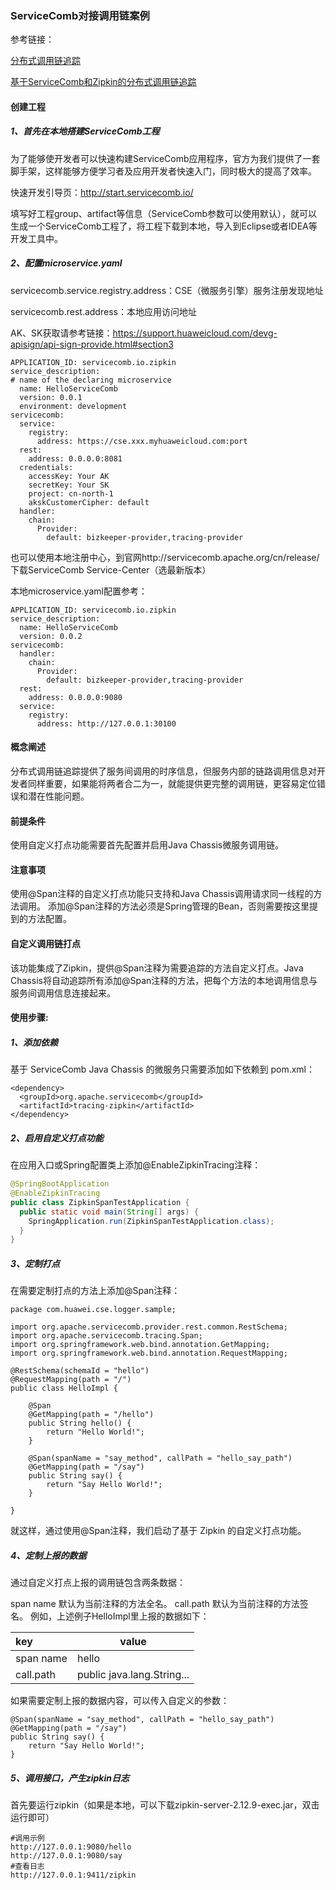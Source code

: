 ### ServiceComb对接调用链案例

参考链接：

[分布式调用链追踪](https://docs.servicecomb.io/java-chassis/zh_CN/general-development/customized-tracing.html)

[基于ServiceComb和Zipkin的分布式调用链追踪](http://servicecomb.apache.org/cn/docs/tracing-with-servicecomb/)

#### 创建工程

##### 1、首先在本地搭建ServiceComb工程

为了能够使开发者可以快速构建ServiceComb应用程序，官方为我们提供了一套脚手架，这样能够方便学习者及应用开发者快速入门，同时极大的提高了效率。

快速开发引导页：http://start.servicecomb.io/

填写好工程group、artifact等信息（ServiceComb参数可以使用默认），就可以生成一个ServiceComb工程了，将工程下载到本地，导入到Eclipse或者IDEA等开发工具中。

##### 2、配置microservice.yaml

servicecomb.service.registry.address：CSE（微服务引擎）服务注册发现地址

servicecomb.rest.address：本地应用访问地址

AK、SK获取请参考链接：https://support.huaweicloud.com/devg-apisign/api-sign-provide.html#section3

```
APPLICATION_ID: servicecomb.io.zipkin
service_description:
# name of the declaring microservice
  name: HelloServiceComb
  version: 0.0.1
  environment: development
servicecomb:
  service:
    registry:
      address: https://cse.xxx.myhuaweicloud.com:port
  rest:
    address: 0.0.0.0:8081
  credentials:
    accessKey: Your AK
    secretKey: Your SK
    project: cn-north-1
    akskCustomerCipher: default
  handler:
    chain:
      Provider:
        default: bizkeeper-provider,tracing-provider
```

也可以使用本地注册中心，到官网http://servicecomb.apache.org/cn/release/下载ServiceComb Service-Center（选最新版本）

本地microservice.yaml配置参考：

```
APPLICATION_ID: servicecomb.io.zipkin
service_description:
  name: HelloServiceComb
  version: 0.0.2
servicecomb:
  handler:
    chain:
      Provider:
        default: bizkeeper-provider,tracing-provider
  rest:
    address: 0.0.0.0:9080
  service:
    registry:
      address: http://127.0.0.1:30100
```

#### 概念阐述

分布式调用链追踪提供了服务间调用的时序信息，但服务内部的链路调用信息对开发者同样重要，如果能将两者合二为一，就能提供更完整的调用链，更容易定位错误和潜在性能问题。

#### 前提条件

使用自定义打点功能需要首先配置并启用Java Chassis微服务调用链。

#### 注意事项

使用@Span注释的自定义打点功能只支持和Java Chassis调用请求同一线程的方法调用。
添加@Span注释的方法必须是Spring管理的Bean，否则需要按这里提到的方法配置。

#### 自定义调用链打点

该功能集成了Zipkin，提供@Span注释为需要追踪的方法自定义打点。Java Chassis将自动追踪所有添加@Span注释的方法，把每个方法的本地调用信息与服务间调用信息连接起来。

#### 使用步骤:

##### 1、添加依赖

基于 ServiceComb Java Chassis 的微服务只需要添加如下依赖到 pom.xml：

    <dependency>
      <groupId>org.apache.servicecomb</groupId>
      <artifactId>tracing-zipkin</artifactId>
    </dependency>
##### 2、启用自定义打点功能

在应用入口或Spring配置类上添加@EnableZipkinTracing注释：

```java
@SpringBootApplication
@EnableZipkinTracing
public class ZipkinSpanTestApplication {
  public static void main(String[] args) {
    SpringApplication.run(ZipkinSpanTestApplication.class);
  }
}
```

##### 3、定制打点

在需要定制打点的方法上添加@Span注释：

```
package com.huawei.cse.logger.sample;

import org.apache.servicecomb.provider.rest.common.RestSchema;
import org.apache.servicecomb.tracing.Span;
import org.springframework.web.bind.annotation.GetMapping;
import org.springframework.web.bind.annotation.RequestMapping;

@RestSchema(schemaId = "hello")
@RequestMapping(path = "/")
public class HelloImpl {

	@Span
    @GetMapping(path = "/hello")
    public String hello() {
        return "Hello World!";
    }
	
	@Span(spanName = "say_method", callPath = "hello_say_path")
    @GetMapping(path = "/say")
    public String say() {
        return "Say Hello World!";
    }
	
}
```


就这样，通过使用@Span注释，我们启动了基于 Zipkin 的自定义打点功能。

##### 4、定制上报的数据

通过自定义打点上报的调用链包含两条数据：

span name 默认为当前注释的方法全名。
call.path 默认为当前注释的方法签名。
例如，上述例子HelloImpl里上报的数据如下：

| key       | value                      |
| :-------- | -------------------------- |
| span name | hello                      |
| call.path | public java.lang.String... |

如果需要定制上报的数据内容，可以传入自定义的参数：

```
@Span(spanName = "say_method", callPath = "hello_say_path")
@GetMapping(path = "/say")
public String say() {
    return "Say Hello World!";
}
```

##### 5、调用接口，产生zipkin日志

首先要运行zipkin（如果是本地，可以下载zipkin-server-2.12.9-exec.jar，双击运行即可）

```
#调用示例
http://127.0.0.1:9080/hello
http://127.0.0.1:9080/say
#查看日志
http://127.0.0.1:9411/zipkin
```

